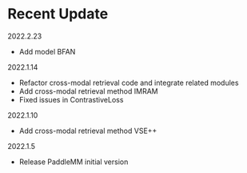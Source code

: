 # Recent Update

2022.2.23
- Add model BFAN

2022.1.14
- Refactor cross-modal retrieval code and integrate related modules
- Add cross-modal retrieval method IMRAM
- Fixed issues in ContrastiveLoss

2022.1.10 
- Add cross-modal retrieval method VSE++

2022.1.5 
- Release PaddleMM initial version
